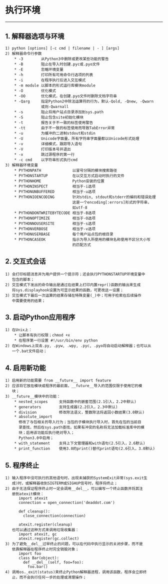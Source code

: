 # **执行环境**
***

## **1. 解释器选项与环境**
    1) python [options] [-c cmd | filename | - ] [args]
    2) 解释器命令行参数
        * -3        从Python3中删除或更改某些功能的警告
        * -B        阻止在导入时创建.pyc或.pyo文件
        * -E        忽略环境变量
        * -h        打印所有可用命令行选项的列表
        * -i        在程序执行后进入交互模式
        * -m module 以脚本的形式运行库模块module
        * -O        优化模式
        * -OO       优化模式，在创建.pyo文件时删除文档字符串
        * -Qarg     指定Python2中除法运算符的行为，默认-Qold, -Qnew, -Qwarn
                    或则-Qwarnall
        * -s        阻止将用户站点目录添加到sys.path
        * -S        阻止包含site初始化模块
        * -t        报告关于不一致的标签使用警告
        * -tt       由于不一致的标签使用而导致TabError异常
        * -u        为缓冲的二进制stdout和stdin
        * -U        Unicode字面量，所有字符串字面量都以Unicode形式处理
        * -v        详细模式，跟踪导入语句
        * -V        打印版本号并退出
        * -x        跳过源程序的第一行
        * -c cmd    以字符串形式执行cmd
    3) 解释器环境变量
        * PYTHONPATH              以冒号分隔的模块搜索路径
        * PYTHONSTARTUP           在以交互方式启动时执行的文件
        * PYTHONHOME              Python安装的位置
        * PYTHONINSPECT           相当于-i选项
        * PYTHONUNBUFFERED        相当于-u选项
        * PYTHONIOENCODING        针对stdin, stdout和stderr的编码和错误处理
                                  这是一个encoding[:errors]形式的字符串，
                                  如utf-8
        * PYTHONDONTWRITEBYTECODE 相当于-B选项
        * PYTHONOPTIMIZE          相当于-O选项
        * PYTHONNOUSERSITE        相当于-s选项
        * PYTHONVERBOSE           相当于-v选项
        * PYTHONUSERBASE          每个用户站点包的根目录
        * PYTHONCASEOK            指示为导入所使用的模块名称使用不区分大小写
                                  的匹配方式

## **2. 交互式会话**
    1) 会打印标题消息并为用户提供一个提示符；还会执行PYTHONSTARTUP环境变量中
       包含的脚本；
    2) 交互模式下发出的命令输出是通过在结果上打印内置repr()函数的输出来生成
       将sys.displayhook设置为可显示结果的函数，可更改这一设置；
    3) 交互模式下最后一次运算的结果存储在特殊变量(_)中；可用于检索在后续操作
       中需要使用的结果；

## **3. 启动Python应用程序**
    1) 在Unix上：
        * 让脚本有执行权限；chmod +x
        * 在程序第一行设置 #!/usr/bin/env python
    2) 在Windows上双击.py, .pyw, .wpy, .pyc, .pyo将自动启动解释器；也可以从
       一个.bat文件启动；

## **4. 启用新功能**
    1) 启用新的功能需要 from __future__ import feature
    2) 应该将它放在模块或程序的最前面，__future__导入的范围仅限于使用它的模
       块；
    3) __future__模块中的功能：
        * nested_scopes     支持函数中的嵌套范围(2.1引入，2.2中默认)
        * generators        支持生成器(2.2引入，2.3中默认)
        * division          修改除法语义，整数除法将返回小数结果(3.0默认)
        * absolute_import
          修改了与包相关的导入行为；当包的子模块执行导入时，首先在包的当前目
          录查找，然后在sys.path查找，如果有冲突的名称将无法加载标准库中的模
          块；启用该功能后执行绝对导入；
          Python3.0中启用；
        * with_statement    支持上下文管理器和with语句(2.5引入，2.6默认)
        * print_function    使用3.0的print()替代print语句(2.6引入，3.0默认)

## **5. 程序终止**
    1) 输入程序中没可执行的其他语句时，出现未捕获的SystemExit异常(sys.exit生
       成)时，或解释器收到SIGTERM或SIGHUP信号时，程序将终止；
    2) 由于无法保证程序终止时一定会调用__del__，可以编写一个终止函数并将其注
       册到atexit模块：
          import atexit
          connection = open_connection('deaddot.com')

          def cleanup():
            close_connection(connection)

          atexit.register(cleanup)
       也可以通过这种方式来调用垃圾收集器：
          import atexit, gc
          atexit.register(gc.collect)
    3) 为了避免__del__过早终止的问题，可以在代码中执行显示的关闭步骤，而不是
       依靠解释器在程序终止时完全销毁对象；
          import foo
          class Bar(object):
            def __del__(self, foo=foo):
              foo.bar()
    4) 调用os._exit(status)来终止Python解释器进程，调用该函数，程序会立即终
       止，而不会执行任何一步的处理或清理操作；
